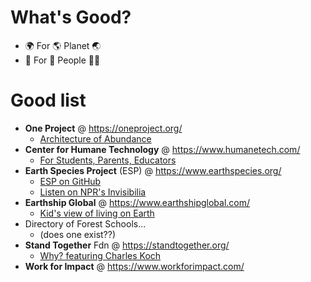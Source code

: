 # What's Good?
* 🌍  For 🌎  Planet 🌏
* 👥  For 👫  People 👶🏼

# Good list
* **One Project** @ https://oneproject.org/
  * [Architecture of Abundance](https://oneproject.org/architecture-of-abundance/)
* **Center for Humane Technology** @ https://www.humanetech.com/
  * [For Students, Parents, Educators](https://www.humanetech.com/families-educators)
* **Earth Species Project** (ESP) @ https://www.earthspecies.org/
  * [ESP on GitHub](https://github.com/earthspecies)
  * [Listen on NPR's Invisibilia](https://www.npr.org/2020/02/25/809336135/two-heartbeats-a-minute)
* **Earthship Global** @ https://www.earthshipglobal.com/ 
  * [Kid's view of living on Earth](https://earthshipbiotecture.com/kids-view-of-living-on-the-earth/)
* Directory of Forest Schools...
  * (does one exist??)
* **Stand Together** Fdn @ https://standtogether.org/
  * [Why? featuring Charles Koch](https://standtogether.org/why-was-stand-together-created/)
* **Work for Impact** @ https://www.workforimpact.com/